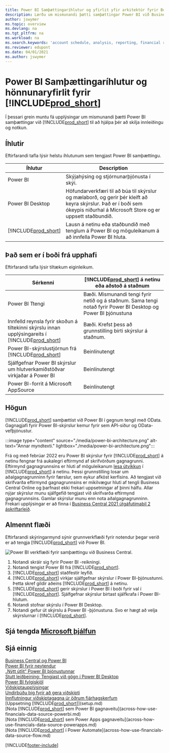 ```yaml
---
title: Power BI Samþættingaríhlutur og yfirlit yfir arkitektúr fyrir Business Central| Microsoft docs
description: Lærðu um mismunandi þætti samþættingar Power BI við Business Central.
author: jswymer
ms.topic: overview
ms.devlang: na
ms.tgt_pltfrm: na
ms.workload: na
ms.search.keywords: 'account schedule, analysis, reporting, financial report, business intelligence, KPI'
ms.reviewer: edupont
ms.date: 04/01/2021
ms.author: jswymer
---
```

# <a name="power-bi-integration-component-and-architecture-overview-for-"></a><a name="power-bi-integration-component-and-architecture-overview-for-"></a>Power BI Samþættingaríhlutur og hönnunaryfirlit fyrir [!INCLUDE[prod_short](includes/prod_short.md)]

Í þessari grein muntu fá upplýsingar um mismunandi þætti Power BI samþættingar við [!INCLUDE[prod_short](includes/prod_short.md)] til að hjálpa þér að skilja innleiðingu og notkun.

## <a name="components"></a><a name="components"></a>Íhlutir

Eftirfarandi tafla lýsir helstu íhlutunum sem tengjast Power BI samþættingu.

|Íhlutur|Description|
|---------|-----------|
|Power BI|Skýjahýsing og stjórnunarþjónusta í skýi.|
|Power BI Desktop|Höfundarverkfæri til að búa til skýrslur og mælaborð, og gerir þér kleift að keyra skýrslur. Það er í boði sem ókeypis niðurhal á Microsoft Store og er uppsett staðbundið.|
|[!INCLUDE[prod_short](includes/prod_short.md)]|Lausn á netinu eða staðbundið með tenglum á Power BI og möguleikanum á að innfella Power BI hluta.|

## <a name="whats-available-from-the-start"></a><a name="whats-available-from-the-start"></a>Það sem er í boði frá upphafi

Eftirfarandi tafla lýsir tiltækum eiginleikum.

|Sérkenni|[!INCLUDE[prod_short](includes/prod_short.md)] á netinu eða aðstoð á staðnum|
|-------|---------------------|
|Power BI Ttengi|Bæði. Mismunandi tengi fyrir netið og á staðnum. Sama tengi notað fyrir Power BI Desktop og Power BI þjónustuna |
|Innfelld reynsla fyrir skoðun á tiltekinni skýrslu innan upplýsingareits í [!INCLUDE[prod_short](includes/prod_short.md)]|Bæði. Krefst þess að grunnstilling birti skýrslur á staðnum.|
|Power BI-skýrslustjórnun frá [!INCLUDE[prod_short](includes/prod_short.md)]|Beinlínutengt|
|Sjálfgefnar Power BI skýrslur um hlutverkamiðstöðvar virkjaðar á Power BI|Beinlínutengt|
|Power BI-forrit á Microsoft AppSource|Beinlínutengt|

## <a name="architecture"></a><a name="architecture"></a>Högun

[!INCLUDE[prod_short](includes/prod_short.md)] samþættist við Power BI í gegnum tengil með OData. Gagnagjafi fyrir Power BI-skýrslur kemur fyrir sem API-síður og OData-vefþjónustur.

:::image type="content" source="./media/power-bi-architecture.png" alt-text="Annar myndtexti." lightbox="./media/power-bi-architecture.png":::

Frá og með febrúar 2022 eru Power BI skýrslur fyrir [!INCLUDE[prod_short](includes/prod_short.md)] á netinu fengnar frá aukalegri eftirmynd af skrifvörðum gagnagrunni. Eftirmynd gagnagrunnsins er hluti af möguleikanum [lesa útvíkkun](/dynamics365/business-central/dev-itpro/administration/database-read-scale-out-overview) í [!INCLUDE[prod_short](includes/prod_short.md)] á netinu. Þessi grunnstilling losar um aðalgagnagrunninn fyrir færslur, sem eykur afköst kerfisins. Að tengjast við skrifvarða eftirmynd gagnagrunnsins er mikilvægur hluti af tengli Business Central Online og þarfnast ekki frekari uppsetningar af þinni hálfu. Allar nýjar skýrslur munu sjálfgefið tengjast við skrifvarða eftirmynd gagnagrunnsins. Gamlar skýrslur munu enn nota aðalgagnagrunninn. Frekari upplýsingar er að finna í [Business Central 2021 útgáfutímabil 2 áskriftarleið](/dynamics365-release-plan/2021wave2/smb/dynamics365-business-central/use-secondary-read-only-database-power-bi-reporting).

## <a name="general-flow"></a><a name="general-flow"></a>Almennt flæði

Eftirfarandi skýringarmynd sýnir grunnverkflæði fyrir notendur þegar verið er að tengja [!INCLUDE[prod_short](includes/prod_short.md)] við Power BI.

![Power BI verkflæði fyrir samþættingu við Business Central.](./media/power-bi-flow.png)

1. Notandi skráir sig fyrir Power BI -reikningi.
2. Notandi tengist Power BI frá [!INCLUDE[prod_short](includes/prod_short.md)].
3. [!INCLUDE[prod_short](includes/prod_short.md)] staðfestir leyfið.
4. [!INCLUDE[prod_short](includes/prod_short.md)] virkjar sjálfgefnar skýrslur í Power BI-þjónustunni. Þetta skref gildir aðeins [!INCLUDE[prod_short](includes/prod_short.md)] á netinu.
5. [!INCLUDE[prod_short](includes/prod_short.md)] gerir skýrslur í Power BI í boði fyrir val í [!INCLUDE[prod_short](includes/prod_short.md)]. Sjálfgefnar skýrslur birtast sjálfkrafa í Power BI-hlutum.
6. Notandi stofnar skýrslu í Power BI Desktop.
7. Notandi gefur út skýrslu á Power BI -þjónustuna. Svo er hægt að velja skýrslurnar í [!INCLUDE[prod_short](includes/prod_short.md)].

## <a name="see-related-microsoft-training"></a><a name="see-related-microsoft-training"></a>Sjá tengda [Microsoft þjálfun](/training/modules/configure-powerbi-excel-dynamics-365-business-central/index)

## <a name="see-also"></a><a name="see-also"></a>Sjá einnig

[Business Central og Power BI](admin-powerbi.md)  
[Power BI fyrir neytendur](/power-bi/consumer/end-user-consumer)  
[„Nýtt útlit“ Power BI þjónustunnar](/power-bi/service-new-look)  
[Stutt leiðbeining: Tengjast við gögn í Power BI Desktop](/power-bi/desktop-quickstart-connect-to-data)  
[Power BI fylgiskjöl](/power-bi/)  
[Viðskiptaupplýsingar](bi.md)  
[Undirbúðu þig fyrir að gera viðskipti](ui-get-ready-business.md)  
[Innflutningur viðskiptagagna úr öðrum fjárhagskerfum](across-import-data-configuration-packages.md)  
[Uppsetning [!INCLUDE[prod_short](includes/prod_short.md)]](setup.md)  
[Nota [!INCLUDE[prod_short](includes/prod_short.md)] sem Power BI gagnaveitu](across-how-use-financials-data-source-powerbi.md)  
[Nota [!INCLUDE[prod_short](includes/prod_short.md)] sem Power Apps gagnaveitu](across-how-use-financials-data-source-powerapps.md)  
[Nota [!INCLUDE[prod_short](includes/prod_short.md)] í Power Automate](across-how-use-financials-data-source-flow.md)  


[!INCLUDE[footer-include](includes/footer-banner.md)]
